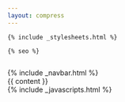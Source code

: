 ```yaml
---
layout: compress
---
```


<!DOCTYPE html>
<html>
  <head>
    <meta charset="utf-8" />
    <meta
      name="viewport"
      content="width=device-width, initial-scale=1, shrink-to-fit=no"
    />
    <meta http-equiv="x-ua-compatible" content="ie=edge" />
    <link rel="shortcut icon" href="/favicon.ico" type="image/x-icon" />
    <link rel="icon" href="/favicon.ico" type="image/x-icon" />
    <title>
      {% if page.title %}{{ page.title }}&nbsp;|&nbsp;{% endif %}Pramod Kotipalli
    </title>

    {% include _stylesheets.html %}

    {% seo %}

  </head>

  <body data-spy="scroll" data-target="#toc">
    <div
      class="container-fluid"
      style="
        height: 1em;
        background: url('{{ site.data.images.header.src }}')
          no-repeat center top;"></div>
    {% include _navbar.html %}
    <div class="container content">
      {{ content }}
    </div>
    {% include _javascripts.html %}
  </body>
</html>
